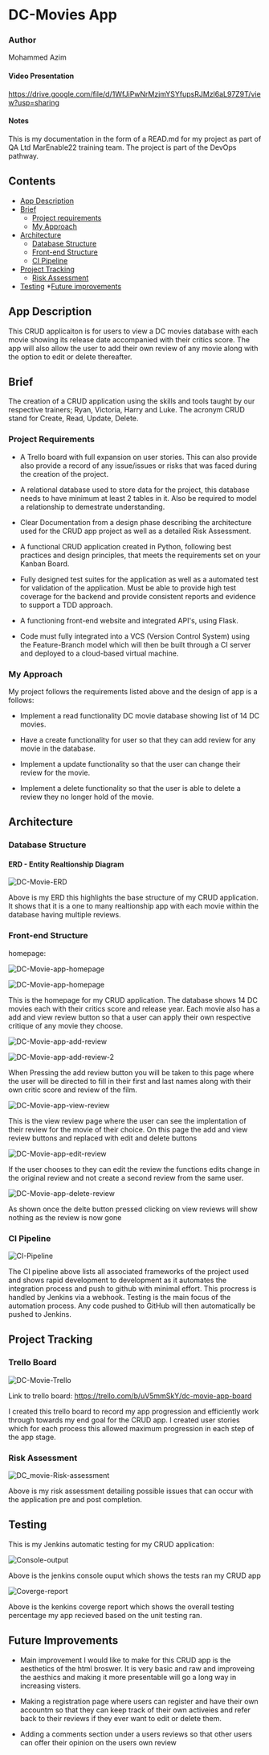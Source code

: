 # DC-Movies App

### Author

Mohammed Azim

#### Video Presentation

https://drive.google.com/file/d/1WfJiPwNrMzjmYSYfupsRJMzl6aL97Z9T/view?usp=sharing

#### Notes

This is my documentation in the form of a READ.md for my project as part of QA Ltd MarEnable22 training team. The project is part of the DevOps pathway.

## Contents

* [App Description](#app-descripton)
* [Brief](#brief)
  * [Project requirements](#project-requirements)
  * [My Approach](#my-approach)
* [Architecture](#architecture)
  * [Database Structure](#database-structure)
  * [Front-end Structure](#front-end-structure)
  * [CI Pipeline](#ci-pipeline)
* [Project Tracking](#project-tracking)
  * [Risk Assessment](#risk-assessment)
* [Testing](#testing)
*[Future improvements](#possible-improvements)

## App Description

This CRUD applicaiton is for users to view a DC movies database with each movie showing its release date accompanied with their critics score. The app will also allow the user to add their own review of any movie along with the option to edit or delete thereafter.

## Brief

The creation of a CRUD application using the skills and tools taught by our respective trainers; Ryan, Victoria, Harry and Luke. The acronym CRUD stand for Create, Read, Update, Delete.

### Project Requirements

* A Trello board with full expansion on user stories. This can also provide also provide a record of any issue/issues or risks that was faced during the creation of the project.

* A relational database used to store data for the project, this database needs to have minimum at least 2 tables in it. Also be required to model a relationship to demestrate understanding.

* Clear Documentation from a design phase describing the architecture used for the CRUD app project as well as a detailed Risk Assessment.

* A functional CRUD application created in Python, following best practices and design principles, that meets the requirements set on your Kanban Board.

* Fully designed test suites for the application as well as a automated test for validation of the application. Must be able to provide high test coverage for the backend and provide consistent reports and evidence to support a TDD approach.

* A functioning front-end website and integrated API's, using Flask.

* Code must fully integrated into a VCS (Version Control System) using the Feature-Branch model which will then be built through a CI server and deployed to a cloud-based virtual machine.

### My Approach

My project follows the requirements listed above and the design of app is a follows:

* Implement a read functionality DC movie database showing list of 14 DC movies.

* Have a create functionality for user so that they can  add review for any movie in the database.

* Implement a update functionality so that the user can change their review for the movie.

* Implement a delete functionality so that the user is able to delete a review they no longer hold of the movie.

## Architecture

### Database Structure

#### ERD - Entity Realtionship Diagram

![DC-Movie-ERD](./crud_app/Images/DC%20Movies%20CRUD%20App.png)

Above is my ERD this highlights the base structure of my CRUD application. It shows that it is a one to many realtionship app with each movie within the database having multiple reviews.

### Front-end Structure

homepage:

![DC-Movie-app-homepage](./crud_app/Images/App%20front%20end%201.png)

![DC-Movie-app-homepage](./crud_app/Images/App%20front%20end%202.png)

This is the homepage for my CRUD application. The database shows 14 DC movies each with their critics score and release year. Each movie also has a add and view review button so that a user can apply their own respective critique of any movie they choose.

![DC-Movie-app-add-review](./crud_app/Images/front%20end%20Add%20review.png)

![DC-Movie-app-add-review-2](./crud_app/Images/front%20end%20add%20review%202.png)

When Pressing the add review button you will be taken to this page where the user will be directed to fill in their first and last names along with their own critic score and review of the film.

![DC-Movie-app-view-review](./crud_app/Images/view%20review.png)

This is the view review page where the user can see the implentation of their review for the movie of their choice. On this page the add and view review buttons and replaced with edit and delete buttons

![DC-Movie-app-edit-review](./crud_app/Images/edit%20review.png)

If the user chooses to they can edit the review the functions edits change in the original review and not create a second review from the same user.

![DC-Movie-app-delete-review](./crud_app/Images/delete%20review.png)

As shown once the delte button pressed clicking on view reviews will show nothing as the review is now gone

### CI Pipeline

![CI-Pipeline](./crud_app/Images/CI%20Pipeline.png)

The CI pipeline above lists all associated frameworks of the project used and shows rapid development to development as it automates the integration process and push to github with minimal effort. This procress is handled by Jenkins via a webhook. Testing is the main focus of the automation process. Any code pushed to GitHub will then automatically be pushed to Jenkins.

## Project Tracking

### Trello Board

![DC-Movie-Trello](./crud_app/Images/DC%20Movie%20trello%20board.png)

Link to trello board: <https://trello.com/b/uV5mmSkY/dc-movie-app-board>

I created this trello board to record my app progression and efficiently work through towards my end goal for the CRUD app. I created user stories which for each process this allowed maximum progression in each step of the app stage.

### Risk Assessment

![DC_movie-Risk-assessment](./crud_app/Images/Risk%20assessment.png)

Above is my risk assessment detailing possible issues that can occur with the application pre and post completion.

## Testing

This is my Jenkins automatic testing for my CRUD application:

![Console-output](./crud_app/Images/Console%20output.png)

Above is the jenkins console ouput which shows the tests ran my CRUD app

![Coverge-report](./crud_app/Images/Coverage%20report.png)

Above is the kenkins coverge report which shows the overall testing percentage my app recieved based on the unit testing ran.

## Future Improvements

* Main improvement I would like to make for this CRUD app is the aesthetics of the html broswer. It is very basic and raw and improveing the aesthics and making it more presentable will go a long way in increasing visters.

* Making a registration page where users can register and have their own accountm so that they can keep track of their own activeies and refer back to their reviews if they ever want to edit or delete them.

* Adding a comments section under a users reviews so that other users can offer their opinion on the users own review
